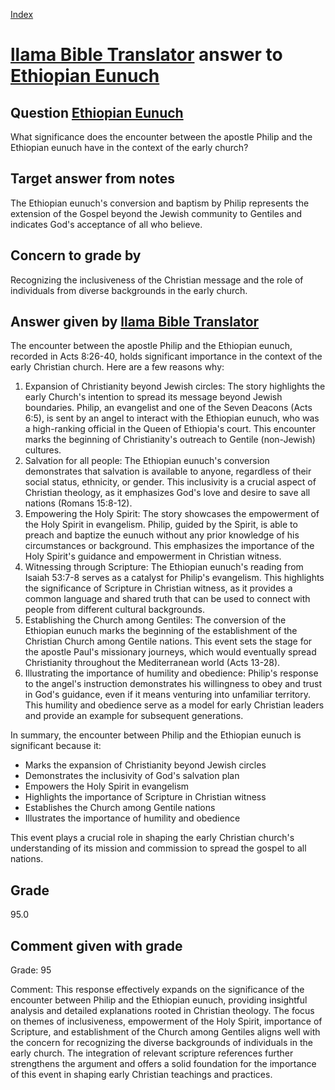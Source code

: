 
[Index](../../index.md)
# [llama Bible Translator](../../answering_models/llama_Bible_Translator.md) answer to [Ethiopian Eunuch](../../questions/Ethiopian_Eunuch.md)

## Question [Ethiopian Eunuch](../../questions/Ethiopian_Eunuch.md)
What significance does the encounter between the apostle Philip and the Ethiopian eunuch have in the context of the early church?

## Target answer from notes
The Ethiopian eunuch's conversion and baptism by Philip represents the extension of the Gospel beyond the Jewish community to Gentiles and indicates God's acceptance of all who believe.

## Concern to grade by
Recognizing the inclusiveness of the Christian message and the role of individuals from diverse backgrounds in the early church.

## Answer given by [llama Bible Translator](../../answering_models/llama_Bible_Translator.md)
The encounter between the apostle Philip and the Ethiopian eunuch, recorded in Acts 8:26-40, holds significant importance in the context of the early Christian church. Here are a few reasons why:

1. Expansion of Christianity beyond Jewish circles: The story highlights the early Church's intention to spread its message beyond Jewish boundaries. Philip, an evangelist and one of the Seven Deacons (Acts 6:5), is sent by an angel to interact with the Ethiopian eunuch, who was a high-ranking official in the Queen of Ethiopia's court. This encounter marks the beginning of Christianity's outreach to Gentile (non-Jewish) cultures.
2. Salvation for all people: The Ethiopian eunuch's conversion demonstrates that salvation is available to anyone, regardless of their social status, ethnicity, or gender. This inclusivity is a crucial aspect of Christian theology, as it emphasizes God's love and desire to save all nations (Romans 15:8-12).
3. Empowering the Holy Spirit: The story showcases the empowerment of the Holy Spirit in evangelism. Philip, guided by the Spirit, is able to preach and baptize the eunuch without any prior knowledge of his circumstances or background. This emphasizes the importance of the Holy Spirit's guidance and empowerment in Christian witness.
4. Witnessing through Scripture: The Ethiopian eunuch's reading from Isaiah 53:7-8 serves as a catalyst for Philip's evangelism. This highlights the significance of Scripture in Christian witness, as it provides a common language and shared truth that can be used to connect with people from different cultural backgrounds.
5. Establishing the Church among Gentiles: The conversion of the Ethiopian eunuch marks the beginning of the establishment of the Christian Church among Gentile nations. This event sets the stage for the apostle Paul's missionary journeys, which would eventually spread Christianity throughout the Mediterranean world (Acts 13-28).
6. Illustrating the importance of humility and obedience: Philip's response to the angel's instruction demonstrates his willingness to obey and trust in God's guidance, even if it means venturing into unfamiliar territory. This humility and obedience serve as a model for early Christian leaders and provide an example for subsequent generations.

In summary, the encounter between Philip and the Ethiopian eunuch is significant because it:

* Marks the expansion of Christianity beyond Jewish circles
* Demonstrates the inclusivity of God's salvation plan
* Empowers the Holy Spirit in evangelism
* Highlights the importance of Scripture in Christian witness
* Establishes the Church among Gentile nations
* Illustrates the importance of humility and obedience

This event plays a crucial role in shaping the early Christian church's understanding of its mission and commission to spread the gospel to all nations.

## Grade
95.0

## Comment given with grade
Grade: 95

Comment: This response effectively expands on the significance of the encounter between Philip and the Ethiopian eunuch, providing insightful analysis and detailed explanations rooted in Christian theology. The focus on themes of inclusiveness, empowerment of the Holy Spirit, importance of Scripture, and establishment of the Church among Gentiles aligns well with the concern for recognizing the diverse backgrounds of individuals in the early church. The integration of relevant scripture references further strengthens the argument and offers a solid foundation for the importance of this event in shaping early Christian teachings and practices.

